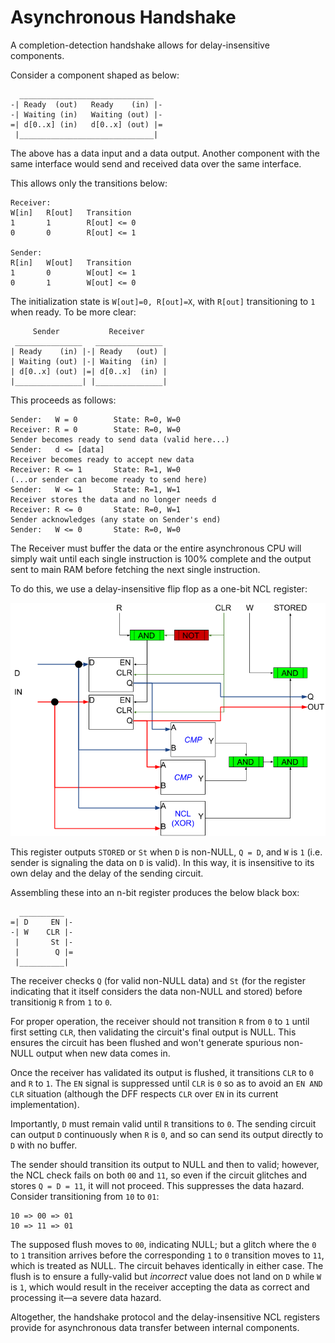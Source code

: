 Asynchronous Handshake
======================

A completion-detection handshake allows for delay-insensitive components.

Consider a component shaped as below:
```
  ______________________________
-| Ready  (out)   Ready    (in) |-
-| Waiting (in)   Waiting (out) |-
=| d[0..x] (in)   d[0..x] (out) |=
 |______________________________|
```
The above has a data input and a data output.  Another component with the same
interface would send and received data over the same interface.

This allows only the transitions below:
```
Receiver:
W[in]   R[out]   Transition
1       1        R[out] <= 0
0       0        R[out] <= 1

Sender:
R[in]   W[out]   Transition
1       0        W[out] <= 1
0       1        W[out] <= 0
```

The initialization  state is `W[out]=0, R[out]=X`, with `R[out]` transitioning
to `1` when ready.  To be more clear:
```
     Sender           Receiver
 _______________   _______________
| Ready    (in) |-| Ready   (out) |
| Waiting (out) |-| Waiting  (in) |
| d[0..x] (out) |=| d[0..x]  (in) |
|_______________| |_______________|
```
This proceeds as follows:
```
Sender:   W = 0        State: R=0, W=0
Receiver: R = 0        State: R=0, W=0
Sender becomes ready to send data (valid here...)
Sender:   d <= [data]
Receiver becomes ready to accept new data
Receiver: R <= 1       State: R=1, W=0
(...or sender can become ready to send here)
Sender:   W <= 1       State: R=1, W=1
Receiver stores the data and no longer needs d
Receiver: R <= 0       State: R=0, W=1
Sender acknowledges (any state on Sender's end)
Sender:   W <= 0       State: R=0, W=0
```

The Receiver must buffer the data or the entire asynchronous CPU will
simply wait until each single instruction is 100% complete and the
output sent to main RAM before fetching the next single instruction.

To do this, we use a delay-insensitive flip flop as a one-bit NCL
register:

![Delay-Insensitev Flip Flop Buffer](ncl_async_register.png)

This register outputs `STORED` or `St` when `D` is non-NULL, `Q = D`,
and `W` is `1` (i.e. sender is signaling the data on `D` is valid).
In this way, it is insensitive to its own delay and the delay of the
sending circuit.

Assembling these into an n-bit register produces the below black box:
```
  __________
=| D     EN |-
-| W    CLR |-
 |       St |-
 |        Q |=
 |__________|
```
The receiver checks `Q` (for valid non-NULL data) and `St` (for the
register indicating that it itself considers the data non-NULL and
stored) before transitionig `R` from `1` to `0`.

For proper operation, the receiver should not transition `R` from `0`
to `1`  until first setting `CLR`, then validating the circuit's final
output is NULL.  This ensures the circuit has been flushed and won't
generate spurious non-NULL output when new data comes in.

Once the receiver has validated its output is flushed, it transitions
`CLR` to `0` and `R` to `1`.  The `EN` signal is suppressed until `CLR`
is `0` so as to avoid an `EN AND CLR` situation (although the DFF
respects `CLR` over `EN` in its current implementation).

Importantly, `D` must remain valid until `R` transitions to `0`.  The
sending circuit can output `D` continuously when `R` is `0`, and so
can send its output directly to `D` with no buffer.

The sender should transition its output to NULL and then to valid;
however, the NCL check fails on both `00` and `11`, so even if the
circuit glitches and stores `Q = D = 11`, it will not proceed.  This
suppresses the data hazard.  Consider transitioning from `10` to
`01`:
```
10 => 00 => 01
10 => 11 => 01
```
The supposed flush moves to `00`, indicating NULL; but a glitch where
the `0` to `1` transition arrives before the corresponding `1` to `0`
transition moves to `11`, which is treated as NULL.  The circuit
behaves identically in either case.  The flush is to ensure a
fully-valid but *incorrect* value does not land on `D` while `W` is
`1`, which would result in the receiver accepting the data as
correct and processing it—a severe data hazard.

Altogether, the handshake protocol and the delay-insensitive NCL
registers provide for asynchronous data transfer between internal
components.
